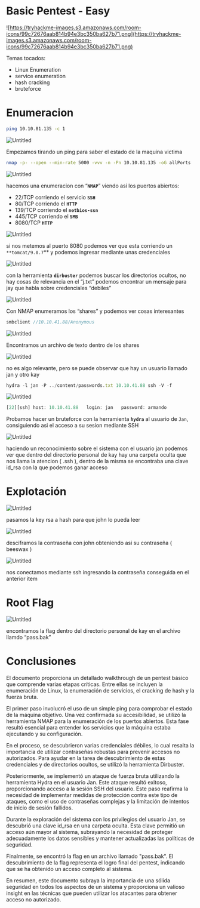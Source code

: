 # Basic Pentest - Easy

![https://tryhackme-images.s3.amazonaws.com/room-icons/99c72676aab814b94e3bc350ba627b71.png](https://tryhackme-images.s3.amazonaws.com/room-icons/99c72676aab814b94e3bc350ba627b71.png)

Temas tocados:

- Linux Enumeration
- service enumeration
- hash cracking
- bruteforce

# Enumeracion

```bash
ping 10.10.81.135 -c 1
```

![Untitled](Basic%20Pentest%20-%20Easy%20/Untitled.png)

Empezamos tirando un ping para saber el estado de la maquina victima

```bash
nmap -p- --open --min-rate 5000 -vvv -n -Pn 10.10.81.135 -oG allPorts
```

![Untitled](Basic%20Pentest%20-%20Easy%20/Untitled%201.png)

hacemos una enumeracion con “**`NMAP`**” viendo asi los puertos abiertos:

- 22/TCP corriendo el servicio **`SSH`**
- 80/TCP corriendo el **`HTTP`**
- 139/TCP corriendo el **`netbios-ssn`**
- 445/TCP corriendo el **`SMB`**
- 8080/TCP **`HTTP`**

![Untitled](Basic%20Pentest%20-%20Easy%20/Untitled%202.png)

si nos metemos al puerto 8080 podemos ver que esta corriendo un `**tomcat/9.0.7`** y podemos ingresar mediante unas credenciales

![Untitled](Basic%20Pentest%20-%20Easy%20/Untitled%203.png)

con la herramienta **`dirbuster`** podemos buscar los directorios ocultos, no hay cosas de relevancia en el “j.txt” podemos encontrar un mensaje para jay que habla sobre credenciales “debiles”

![Untitled](Basic%20Pentest%20-%20Easy%20/Untitled%204.png)

Con NMAP enumeramos los “shares” y podemos ver cosas interesantes 

```jsx
smbclient //10.10.41.88/Anonymous
```

![Untitled](Basic%20Pentest%20-%20Easy%20/Untitled%205.png)

Encontramos un archivo de texto dentro de los shares

![Untitled](Basic%20Pentest%20-%20Easy%20/Untitled%206.png)

no es algo relevante, pero se puede observar que hay un usuario llamado jan y otro kay

```jsx
hydra -l jan -P ../content/passwords.txt 10.10.41.88 ssh -V -f
```

![Untitled](Basic%20Pentest%20-%20Easy%20/Untitled%207.png)

```jsx
[22][ssh] host: 10.10.41.88   login: jan   password: armando
```

Probamos hacer un bruteforce con la herramienta **`hydra`** al usuario de `Jan`, consiguiendo asi el acceso a su sesion mediante SSH

![Untitled](Basic%20Pentest%20-%20Easy%20/Untitled%208.png)

haciendo un reconocimiento sobre el sistema con el usuario jan podemos ver que dentro del directorio personal de kay hay una carpeta oculta que nos llama la atencion ( .ssh ), dentro de la misma se encontraba una clave id_rsa con la que podemos ganar acceso

# Explotación

![Untitled](Basic%20Pentest%20-%20Easy%20/Untitled%209.png)

pasamos la key rsa a hash para que john lo pueda leer

![Untitled](Basic%20Pentest%20-%20Easy%20/Untitled%2010.png)

desciframos la contraseña con john obteniendo asi su contraseña ( beeswax )

![Untitled](Basic%20Pentest%20-%20Easy%20/Untitled%2011.png)

nos conectamos mediante ssh ingresando la contraseña conseguida en el anterior item

# Root Flag

![Untitled](Basic%20Pentest%20-%20Easy%20/Untitled%2012.png)

encontramos la flag dentro del directorio personal de kay en el archivo llamdo “pass.bak”

# Conclusiones

El documento proporciona un detallado walkthrough de un pentest básico que comprende varias etapas críticas. Entre ellas se incluyen la enumeración de Linux, la enumeración de servicios, el cracking de hash y la fuerza bruta.

El primer paso involucró el uso de un simple ping para comprobar el estado de la máquina objetivo. Una vez confirmada su accesibilidad, se utilizó la herramienta NMAP para la enumeración de los puertos abiertos. Esta fase resultó esencial para entender los servicios que la máquina estaba ejecutando y su configuración.

En el proceso, se descubrieron varias credenciales débiles, lo cual resalta la importancia de utilizar contraseñas robustas para prevenir accesos no autorizados. Para ayudar en la tarea de descubrimiento de estas credenciales y de directorios ocultos, se utilizó la herramienta Dirbuster.

Posteriormente, se implementó un ataque de fuerza bruta utilizando la herramienta Hydra en el usuario Jan. Este ataque resultó exitoso, proporcionando acceso a la sesión SSH del usuario. Este paso reafirma la necesidad de implementar medidas de protección contra este tipo de ataques, como el uso de contraseñas complejas y la limitación de intentos de inicio de sesión fallidos.

Durante la exploración del sistema con los privilegios del usuario Jan, se descubrió una clave id_rsa en una carpeta oculta. Esta clave permitió un acceso aún mayor al sistema, subrayando la necesidad de proteger adecuadamente los datos sensibles y mantener actualizadas las políticas de seguridad.

Finalmente, se encontró la flag en un archivo llamado "pass.bak". El descubrimiento de la flag representa el logro final del pentest, indicando que se ha obtenido un acceso completo al sistema.

En resumen, este documento subraya la importancia de una sólida seguridad en todos los aspectos de un sistema y proporciona un valioso insight en las técnicas que pueden utilizar los atacantes para obtener acceso no autorizado.